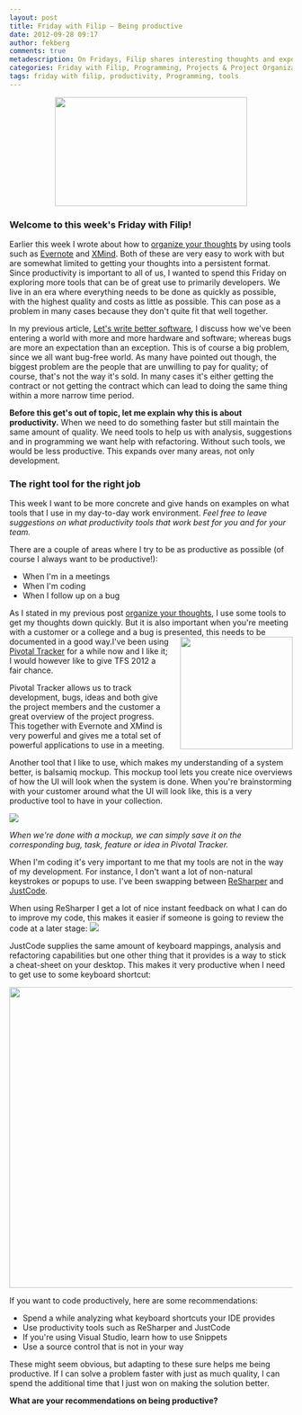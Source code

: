 ```yaml
---
layout: post
title: Friday with Filip – Being productive
date: 2012-09-28 09:17
author: fekberg
comments: true
metadescription: On Fridays, Filip shares interesting thoughts and experience that hopefully will lead to interesting discussions. Enjoy Friday with Filip!
categories: Friday with Filip, Programming, Projects & Project Organization
tags: friday with filip, productivity, Programming, tools
---
```

<img src="http://cdn.filipekberg.se/fekberg-blog/wp-content/uploads/2012/09/FridayWithFili.png" alt="" title="Friday with Filip" style="display: block;   margin-left: auto;   margin-right: auto;" width="342" height="194" class="aligncenter size-full wp-image-1016" />

<h3>Welcome to this week's Friday with Filip!</h3>
Earlier this week I wrote about how to <a href="http://blog.filipekberg.se/2012/09/25/organize-your-thoughts/">organize your thoughts</a> by using tools such as <a href="http://evernote.com">Evernote</a> and <a href="http://www.xmind.net/">XMind</a>. Both of these are very easy to work with but are somewhat limited to getting your thoughts into a persistent format. Since productivity is important to all of us, I wanted to spend this Friday on exploring more tools that can be of great use to primarily developers. We live in an era where everything needs to be done as quickly as possible, with the highest quality and costs as little as possible. This can pose as a problem in many cases because they don't quite fit that well together.<!--excerpt-->

In my previous article, <a href="http://blog.filipekberg.se/2012/09/27/lets-write-better-software/">Let's write better software</a>, I discuss how we've been entering a world with more and more hardware and software; whereas bugs are more an expectation than an exception. This is of course a big problem, since we all want bug-free world. As many have pointed out though, the biggest problem are the people that are unwilling to pay for quality; of course, that's not the way it's sold. In many cases it's either getting the contract or not getting the contract which can lead to doing the same thing within a more narrow time period. 

<strong>Before this get's out of topic, let me explain why this is about productivity.</strong> When we need to do something faster but still maintain the same amount of quality. We need tools to help us with analysis, suggestions and in programming we want help with refactoring. Without such tools, we would be less productive. This expands over many areas, not only development.

<h3>The right tool for the right job</h3>
This week I want to be more concrete and give hands on examples on what tools that I use in my day-to-day work environment. <em>Feel free to leave suggestions on what productivity tools that work best for you and for your team.</em>

There are a couple of areas where I try to be as productive as possible (of course I always want to be productive!):

<ul>
	<li>When I'm in a meetings</li>
	<li>When I'm coding</li>
	<li>When I follow up on a bug</li>
</ul>

As I stated in my previous post <a href="http://blog.filipekberg.se/2012/09/25/organize-your-thoughts/">organize your thoughts</a>, I use some tools to get my thoughts down quickly. But it is also important when you're meeting with a customer or a college and a bug is presented, this needs to be documented in a good way.<img src="https://d3jgo56a5b0my0.cloudfront.net/images/v7/marcom/home/screenshots/featured.png" style="float: right; padding-left: 20px;" width="200" />I've been using <a href="http://www.pivotaltracker.com">Pivotal Tracker</a> for a while now and I like it; I would however like to give TFS 2012 a fair chance. 

Pivotal Tracker allows us to track development, bugs, ideas and both give the project members and the customer a great overview of the project progress. This together with Evernote and XMind is very powerful and gives me a total set of powerful applications to use in a meeting.

Another tool that I like to use, which makes my understanding of a system better, is balsamiq mockup. This mockup tool lets you create nice overviews of how the UI will look when the system is done. When you're brainstorming with your customer around what the UI will look like, this is a very productive tool to have in your collection.

<img src="http://www.balsamiq.com/images/mockups/screenshots/components.png" />

<em>When we're done with a mockup, we can simply save it on the corresponding bug, task, feature or idea in Pivotal Tracker.</em>

When I'm coding it's very important to me that my tools are not in the way of my development. For instance, I don't want a lot of non-natural keystrokes or popups to use. I've been swapping between <a href="http://www.jetbrains.com/resharper">ReSharper</a> and <a href="http://www.telerik.com/products/justcode.aspx">JustCode</a>.

When using ReSharper I get a lot of nice instant feedback on what I can do to improve my code, this makes it easier if someone is going to review the code at a later stage:
<img src="http://www.jetbrains.com/resharper/features/screenshots/50/marker_bar.png" />

JustCode supplies the same amount of keyboard mappings, analysis and refactoring capabilities but one other thing that it provides is a way to stick a cheat-sheet on your desktop. This makes it very productive when I need to get use to some keyboard shortcut:

<img src="http://cdn.filipekberg.se/fekberg-blog/wp-content/uploads/2012/09/KeyboardMapping.png" alt="" title="JustCode Keyboard Mappings" width="993" height="535" class="alignnone size-full wp-image-1320" />

If you want to code productively, here are some recommendations:

<ul>
	<li>Spend a while analyzing what keyboard shortcuts your IDE provides</li>
	<li>Use productivity tools such as ReSharper and JustCode</li>
	<li>If you're using Visual Studio, learn how to use Snippets</li>
	<li>Use a source control that is not in your way</li>
</ul>

These might seem obvious, but adapting to these sure helps me being productive. If I can solve a problem faster with just as much quality, I can spend the additional time that I just won on making the solution better.

<strong>What are your recommendations on being productive?</strong>
